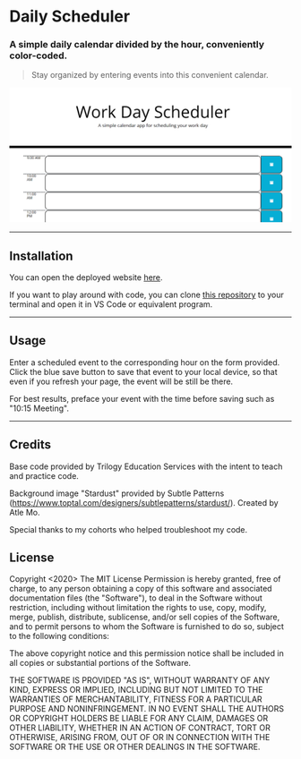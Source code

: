 # Daily Scheduler
### A simple daily calendar divided by the hour, conveniently color-coded.
> Stay organized by entering events into this convenient calendar.

![alt text](scheduler-screengrab.png "Scheduler Screeshot")

*****

## Installation

You can open the deployed website [here](https://haleynmyers.github.io/daily-scheduler/).

If you want to play around with code, you can
clone [this repository](https://github.com/haleynmyers/daily-scheduler) to your terminal and open it in VS Code or equivalent program.

*****

## Usage 

Enter a scheduled event to the corresponding hour on the form provided. Click the blue save button to save that event to your local device, so that even if you refresh your page, the event will be still be there.

For best results, preface your event with the time before saving such as "10:15 Meeting".

*****

## Credits

Base code provided by Trilogy Education Services with the intent to teach and practice code. 

Background image "Stardust" provided by Subtle Patterns (https://www.toptal.com/designers/subtlepatterns/stardust/).
Created by Atle Mo.

Special thanks to my cohorts who helped troubleshoot my code.

## License 
Copyright <2020> <Haley Myers>
The MIT License
Permission is hereby granted, free of charge, to any person obtaining a copy of this software and associated documentation files (the "Software"), to deal in the Software without restriction, including without limitation the rights to use, copy, modify, merge, publish, distribute, sublicense, and/or sell copies of the Software, and to permit persons to whom the Software is furnished to do so, subject to the following conditions:

The above copyright notice and this permission notice shall be included in all copies or substantial portions of the Software.

THE SOFTWARE IS PROVIDED "AS IS", WITHOUT WARRANTY OF ANY KIND, EXPRESS OR IMPLIED, INCLUDING BUT NOT LIMITED TO THE WARRANTIES OF MERCHANTABILITY, FITNESS FOR A PARTICULAR PURPOSE AND NONINFRINGEMENT. IN NO EVENT SHALL THE AUTHORS OR COPYRIGHT HOLDERS BE LIABLE FOR ANY CLAIM, DAMAGES OR OTHER LIABILITY, WHETHER IN AN ACTION OF CONTRACT, TORT OR OTHERWISE, ARISING FROM, OUT OF OR IN CONNECTION WITH THE SOFTWARE OR THE USE OR OTHER DEALINGS IN THE SOFTWARE.
